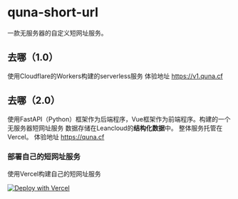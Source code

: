 # quna-short-url
一款无服务器的自定义短网址服务。

## 去哪（1.0）
使用Cloudflare的Workers构建的serverless服务
体验地址 https://v1.quna.cf

## 去哪（2.0）
使用FastAPI（Python）框架作为后端程序，Vue框架作为前端程序。构建的一个无服务器短网址服务
数据存储在Leancloud的**结构化数据**中。
整体服务托管在Vercel。
体验地址 https://quna.cf

### 部署自己的短网址服务

使用Vercel构建自己的短网址服务

[![Deploy with Vercel](https://vercel.com/button)](https://vercel.com/import/project?template=https://github.com/mapxn/quna-short-url)
